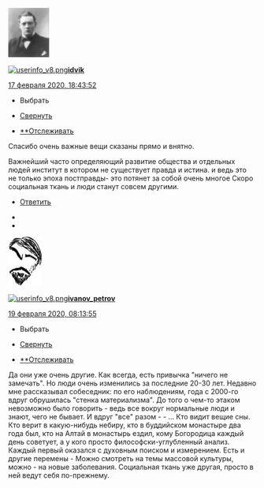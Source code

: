 [![25626141](../_resources/25626141)](https://idvik.livejournal.com/)

[![userinfo_v8.png](userinfo_v8-1.png)](https://idvik.livejournal.com/profile)[**idvik**](https://idvik.livejournal.com/)

 [17 февраля 2020, 18:43:52](https://ivanov-petrov.livejournal.com/2235719.html?thread=144160583#t144160583)

- Выбрать

- [Свернуть](https://ivanov-petrov.livejournal.com/2235719.html?thread=144160583#t144160583)

- [**Отслеживать](https://www.livejournal.com/manage/subscriptions/comments.bml?talkid=144160583&journal=ivanov_petrov)

Спасибо очень важные вещи сказаны прямо и внятно.

Важнейший часто определяющий развитие общества и отдельных людей институт в котором не существует правда и истина. и ведь это не только эпоха постправды- это потянет за собой очень многое Скоро социальная ткань и люди станут совсем другими.

- [Ответить](https://ivanov-petrov.livejournal.com/2235719.html?replyto=144160583)

-
-

 <div style="display: none;">  </div>

 [![3659258](../_resources/3659258)](https://ivanov-petrov.livejournal.com/)

[![userinfo_v8.png](userinfo_v8-1.png)](https://ivanov-petrov.livejournal.com/profile)[**ivanov_petrov**](https://ivanov-petrov.livejournal.com/)

 [19 февраля 2020, 08:13:55](https://ivanov-petrov.livejournal.com/2235719.html?thread=144209223#t144209223)

- Выбрать

- [Свернуть](https://ivanov-petrov.livejournal.com/2235719.html?thread=144209223#t144209223)

- [**Отслеживать](https://www.livejournal.com/manage/subscriptions/comments.bml?talkid=144209223&journal=ivanov_petrov)

Да они уже очень другие. Как всегда, есть привычка "ничего не замечать". Но люди очень изменились за последние 20-30 лет. Недавно мне рассказывал собеседник: по его наблюдениям, года с 2000-го вдруг обрушилась "стенка материализма". До того о чем-то этаком невозможно было говорить - ведь все вокруг нормальные люди и знают, чего не бывает. И вдруг "все" разом - - ... Кто видит вещие сны. Кто верит в какую-нибудь небиру, кто в буддийском монастыре два года был, кто на Алтай в монастырь ездил, кому Богородица каждый день советует, а у кого просто философски-углубленный анализ. Каждый первый оказался с духовным поиском и измерением. Есть и другие перемены - Можно смотреть на темы массовой культуры, можно - на новые заболевания. Социальная ткань уже другая, просто в ней ведут себя по-прежнему.

<div style="display: none;">  </div>

<div style="display: none;">  </div>